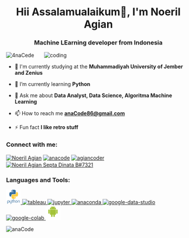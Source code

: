 <h1 align="center">Hii Assalamualaikum👋, I'm Noeril Agian</h1>
<h3 align="center">Machine LEarning developer from Indonesia</h3>
<img align="right" alt="coding" width="400" src="https://media.giphy.com/media/iPj5oRtJzQGxwzuCKV/giphy.gif" />

<p align="left"> <img src="https://komarev.com/ghpvc/?username=4naCode&label=Profile%20views&color=0e75b6&style=flat" alt="4naCede" /> </p>

- 🔭 I'm currently studying at the  **Muhammadiyah University of Jember and Zenius**

- 🌱 I’m currently learning **Python**

- 💬 Ask me about **Data Analyst, Data Science, Algoritma Machine Learning**

- 📫 How to reach me **anaCode86@gmail.com**

- ⚡ Fun fact **I like retro stuff**

<h3 align="left">Connect with me:</h3>
<p align="left">

<a href="https://fb.com/Noeril Agian" target="blank"><img align="center" src="https://raw.githubusercontent.com/rahuldkjain/github-profile-readme-generator/master/src/images/icons/Social/facebook.svg" alt="Noeril Agian" height="30" width="40" /></a>
<a href="https://instagram.com/ridho.codes" target="blank"><img align="center" src="https://raw.githubusercontent.com/rahuldkjain/github-profile-readme-generator/master/src/images/icons/Social/instagram.svg" alt="anacode" height="30" width="40" /></a>
<a href="https://www.youtube.com/c/agiancoder" target="blank"><img align="center" src="https://raw.githubusercontent.com/rahuldkjain/github-profile-readme-generator/master/src/images/icons/Social/youtube.svg" alt="agiancoder" height="30" width="40" /></a>
<a href="https://discord.gg/Noeril Agian Septa Dinata B#7321" target="blank"><img align="center" src="https://raw.githubusercontent.com/rahuldkjain/github-profile-readme-generator/master/src/images/icons/Social/discord.svg" alt=" Noeril Agian Septa Dinata B#7321" height="30" width="40" /></a>
</p>

<h3 align="left">Languages and Tools:</h3>
<p align="left">
  <a href="https://www.python.org/" target="_blank" rel="noreferrer">
    <img src="https://raw.githubusercontent.com/devicons/devicon/master/icons/python/python-original-wordmark.svg" alt="python" width="40" height="40"/>
  </a>
  <a href="https://www.tableau.com/" target="_blank" rel="noreferrer">
    <img src="path/to/tableau/icon.svg" alt="tableau" width="40" height="40"/>
  </a>
  <a href="https://jupyter.org/" target="_blank" rel="noreferrer">
    <img src="path/to/jupyter/icon.svg" alt="jupyter" width="40" height="40"/>
  </a>
  <a href="https://www.anaconda.com/" target="_blank" rel="noreferrer">
    <img src="path/to/anaconda/icon.svg" alt="anaconda" width="40" height="40"/>
  </a>
  <a href="https://datastudio.google.com/" target="_blank" rel="noreferrer">
    <img src="path/to/google-data-studio/icon.svg" alt="google-data-studio" width="40" height="40"/>
  </a>
  <a href="https://colab.research.google.com/" target="_blank" rel="noreferrer">
    <img src="path/to/google-colab/icon.svg" alt="google-colab" width="40" height="40"/>
  </a>
  <a href="https://developer.android.com" target="_blank" rel="noreferrer">
    <img src="https://raw.githubusercontent.com/devicons/devicon/master/icons/android/android-original-wordmark.svg" alt="android" width="40" height="40"/>
  </a>
  <!-- Add other icons as needed -->
</p>
<p>
  <img align="left" src="https://github-readme-stats.vercel.app/api/top-langs?username=anaCode&show_icons=true&locale=en&layout=compact" alt="anaCode" />
</p>


<!--<p>&nbsp;<img align="center" src="https://github-readme-stats.vercel.app/api?username=anaCode&show_icons=true&locale=en" alt="anaCode" /></p>

<p><img align="center" src="https://github-readme-streak-stats.herokuapp.com/?user=anaCode&" alt="anaCode" /></p>
